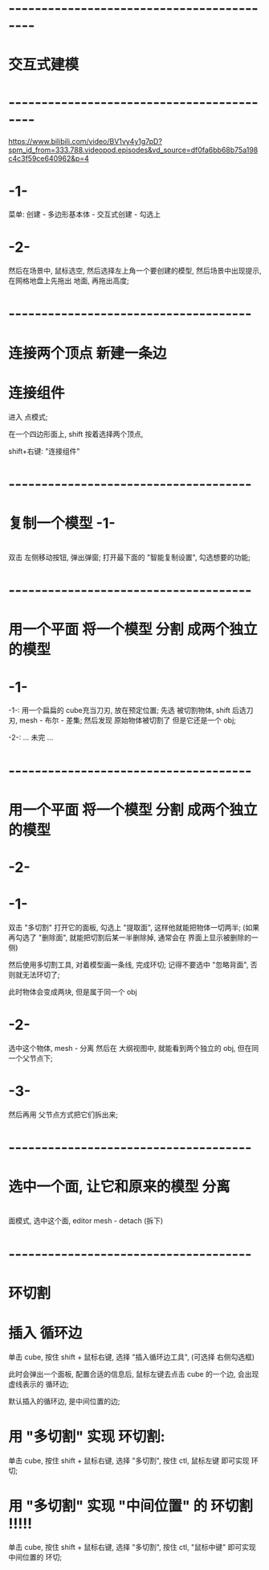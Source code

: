 

# ------------------------------------------ #
#                交互式建模
# ------------------------------------------ #
https://www.bilibili.com/video/BV1vy4y1g7pD?spm_id_from=333.788.videopod.episodes&vd_source=df0fa6bb68b75a198c4c3f59ce640962&p=4

# -1-
菜单: 创建 - 多边形基本体 - 交互式创建 - 勾选上

# -2-
然后在场景中, 鼠标选空, 然后选择左上角一个要创建的模型, 
然后场景中出现提示, 在网格地盘上先拖出 地面, 再拖出高度;



# ------------------------------------- #
#         连接两个顶点 新建一条边 
#          连接组件

进入 点模式;

在一个四边形面上, shift 按着选择两个顶点,

shift+右键:  "连接组件"





# ------------------------------------- #
#         复制一个模型 -1-
#        
双击 左侧移动按钮, 弹出弹窗;
打开最下面的 "智能复制设置", 勾选想要的功能;



# ------------------------------------- #
#    用一个平面 将一个模型 分割 成两个独立的模型
#                  -1-
-1-:
用一个扁扁的 cube充当刀刃, 放在预定位置;
先选 被切割物体, shift 后选刀刃, mesh - 布尔 - 差集; 然后发现 原始物体被切割了
但是它还是一个 obj;

-2-:
... 未完 ...


# ------------------------------------- #
#    用一个平面 将一个模型 分割 成两个独立的模型
#                  -2-

# -1- 
双击 "多切割" 打开它的面板, 勾选上 "提取面", 这样他就能把物体一切两半;
(如果再勾选了 "删除面", 就能把切割后某一半删除掉, 通常会在 界面上显示被删除的一侧)

然后使用多切割工具, 对着模型画一条线, 完成环切; 
记得不要选中 "忽略背面", 否则就无法环切了;

此时物体会变成两块, 但是属于同一个 obj

# -2-
选中这个物体, mesh - 分离
然后在 大纲视图中, 就能看到两个独立的 obj, 但在同一个父节点下;

# -3-
然后再用 父节点方式把它们拆出来;





# ------------------------------------- #
#       选中一个面, 让它和原来的模型 分离
#     
面模式, 选中这个面, editor mesh - detach (拆下)










# ------------------------------------- #
#          环切割
#          插入 循环边
单击 cube, 按住 shift + 鼠标右键, 选择 "插入循环边工具", (可选择 右侧勾选框)

此时会弹出一个面板, 配置合适的信息后, 鼠标左键去点击 cube 的一个边, 会出现 虚线表示的 循环边;

默认插入的循环边, 是中间位置的边;

# 用 "多切割" 实现 环切割:
单击 cube, 按住 shift + 鼠标右键, 选择 "多切割",
按住 ctl, 鼠标左键 即可实现 环切;


# 用 "多切割" 实现 "中间位置" 的 环切割 !!!!!
单击 cube, 按住 shift + 鼠标右键, 选择 "多切割",
按住 ctl, "鼠标中键" 即可实现 中间位置的 环切;





































